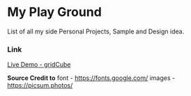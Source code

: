 # My Play Ground

List of all my side Personal Projects, Sample and Design idea.

### Link

[Live Demo - gridCube](https://nozky.github.io/playground/gridCube/)

**Source Credit to**
font - https://fonts.google.com/
images - https://picsum.photos/
